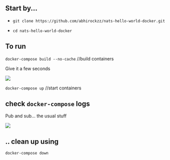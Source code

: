## Start by...

- `git clone https://github.com/abhirockzz/nats-hello-world-docker.git`

- `cd nats-hello-world-docker`

## To run

`docker-compose build --no-cache` //build containers

Give it a few seconds

![](https://simplydistributed.files.wordpress.com/2018/03/docker-compose-up.jpg)

`docker-compose up` //start containers

## check `docker-compose` logs

Pub and sub... the usual stuff

![](https://simplydistributed.files.wordpress.com/2018/03/app-logs.jpg)

## .. clean up using

`docker-compose down`

